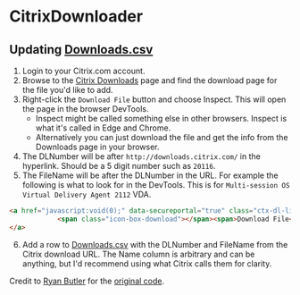 # CitrixDownloader

## Updating [Downloads.csv](Downloads.csv)
1. Login to your Citrix.com account.
2. Browse to the [Citrix Downloads](https://www.citrix.com/downloads/) page and find the download page for the file you'd like to add.
3. Right-click the `Download File` button and choose Inspect. This will open the page in the browser DevTools.
   * Inspect might be called something else in other browsers. Inspect is what it's called in Edge and Chrome.
   * Alternatively you can just download the file and get the info from the Downloads page in your browser.
4. The DLNumber will be after `http://downloads.citrix.com/` in the hyperlink. Should be a 5 digit number such as `20116`.
5. The FileName will be after the DLNumber in the URL. For example the following is what to look for in the DevTools. This is for `Multi-session OS Virtual Delivery Agent 2112` VDA.
   
```html
<a href="javascript:void(0);" data-secureportal="true" class="ctx-dl-link ctx-photo" rel="https://secureportal.citrix.com/udl.asp?DLID=20116&amp;URL=https://downloads.citrix.com/20116/VDAServerSetup_2112.exe" id="downloadcomponent">
            <span class="icon-box-download"></span><span>Download File</span>
</a>
```

6. Add a row to [Downloads.csv](Downloads.csv) with the DLNumber and FileName from the Citrix download URL. The Name column is arbitrary and can be anything, but I'd recommend using what Citrix calls them for clarity.

Credit to [Ryan Butler](https://github.com/ryancbutler) for the [original code](https://github.com/ryancbutler/Citrix/tree/master/XenDesktop/AutoDownload).
